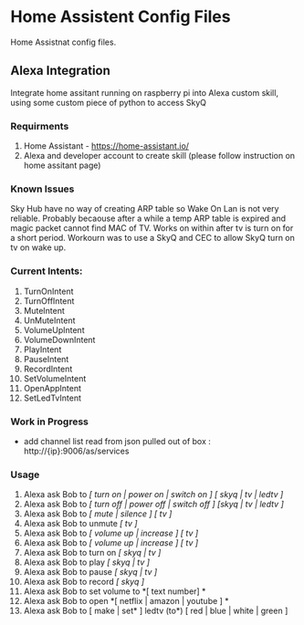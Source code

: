 # Home Assistent Config Files

Home Assistnat config files.

## Alexa Integration

Integrate home assitant running on raspberry pi into Alexa custom skill, using some custom piece of python to access SkyQ

### Requirments

1. Home Assistant - https://home-assistant.io/
2. Alexa and developer account to create skill (please follow instruction on home assitant page)

### Known Issues

Sky Hub have no way of creating ARP table so Wake On Lan is not very reliable.
Probably becaouse after a while a temp ARP table is expired and magic packet cannot find MAC of TV.
Works on within after tv is turn on for a short period.
Workourn was to use a SkyQ and CEC to allow SkyQ turn on tv on wake up.

### Current Intents:

 1. TurnOnIntent
 2. TurnOffIntent
 3. MuteIntent
 4. UnMuteIntent
 5. VolumeUpIntent
 6. VolumeDownIntent
 7. PlayIntent
 8. PauseIntent
 9. RecordIntent
 10. SetVolumeIntent
 11. OpenAppIntent
 12. SetLedTvIntent
 
### Work in Progress
- add channel list read from json pulled out of box : http://{ip}:9006/as/services
 
 
 ### Usage
 1. Alexa ask Bob to *[ turn on | power on | switch on ]* *[ skyq | tv | ledtv ]*
 2. Alexa ask Bob to *[ turn off | power off | switch off ]* *[skyq | tv | ledtv ]*
 3. Alexa ask Bob to *[ mute | silence ]* *[ tv ]*
 4. Alexa ask Bob to unmute *[ tv ]*
 5. Alexa ask Bob to *[ volume up | increase ]*  *[ tv ]*
 6. Alexa ask Bob to *[ volume up | increase ]*  *[ tv ]*
 7. Alexa ask Bob to turn on *[ skyq | tv ]*
 8. Alexa ask Bob to play *[ skyq | tv ]*
 9. Alexa ask Bob to pause *[ skyq | tv ]*
 10. Alexa ask Bob to record *[ skyq ]*
 11. Alexa ask Bob to set volume to *[ text number] * 
 12. Alexa ask Bob to open *[ netflix | amazon | youtube ] *
 13. Alexa ask Bob to [ make | set* ] ledtv (to*) [ red | blue | white | green ]
 
 
 
 
 
